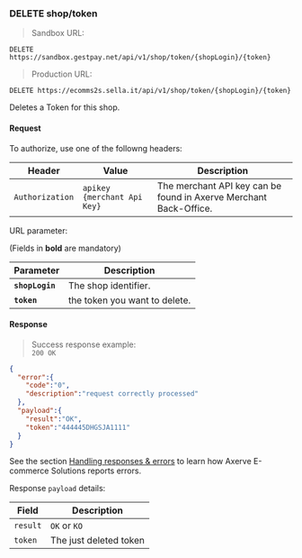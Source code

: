 ### DELETE shop/token


> Sandbox URL:

```
DELETE https://sandbox.gestpay.net/api/v1/shop/token/{shopLogin}/{token}
```


> Production URL: 

```
DELETE https://ecomms2s.sella.it/api/v1/shop/token/{shopLogin}/{token}
```

Deletes a Token for this shop.
 

#### Request 

To authorize, use one of the followng headers: 

| Header          | Value                         | Description                                                        |
| --------------- | ----------------------------- | ------------------------------------------------------------------ |
| `Authorization` | `apikey {merchant Api Key}` | The merchant API key can be found in Axerve Merchant Back-Office. |


URL parameter: 

(Fields in **bold** are mandatory)

| Parameter | Description | 
| --------- | ----------- | 
| **`shopLogin`** | The shop identifier. | 
| **`token`** | the token you want to delete. | 

#### Response 

> Success response example:<br>
> `200 OK`

```json
{
  "error":{  
    "code":"0",
    "description":"request correctly processed"
  },
  "payload":{
    "result":"OK",
    "token":"444445DHGSJA1111" 
  }
}
```

See the section [Handling responses & errors](#handling-responses-amp-errors) to learn how Axerve E-commerce Solutions reports errors.

Response `payload` details:


| Field          | Description 
| -------------- | -----------
| `result` | `OK` or `KO` 
| `token` | The just deleted token 

